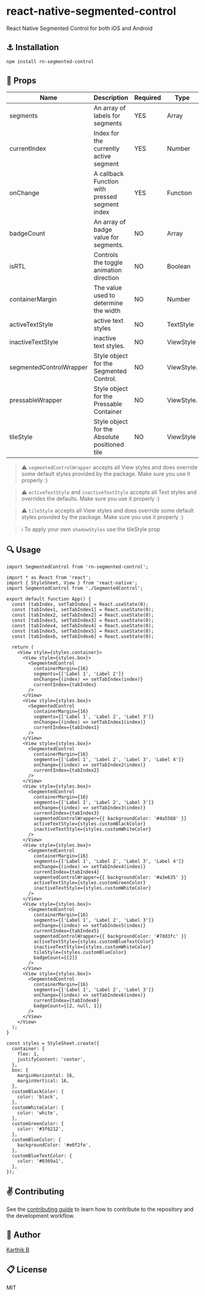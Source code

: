 # react-native-segmented-control

React Native Segmented Control for both iOS and Android

## :anchor: Installation

```sh
npm install rn-segmented-control
```

## :wrench: Props

| Name                            | Description                                    | Required | Type                 | Default               |
| ------------------------------- | ---------------------------------------------- | -------- | -------------------- | --------------------- |
| segments                        | An array of labels for segments                | YES      | Array                | []                    |
| currentIndex                    | Index for the currently active segment         | YES      | Number               | 0                     |
| onChange                        | A callback Function with pressed segment index | YES      | Function             | () => {}              |
| badgeCount                      | An array of badge value for segments.          | NO       | Array                | []                    |
| isRTL                           | Controls the toggle animation direction        | NO       | Boolean              | false                 |
| containerMargin                 | The value used to determine the width          | NO       | Number               | 16                    |
| activeTextStyle                 | active text styles                             | NO       | TextStyle            | {}                    |
| inactiveTextStyle               | inactive text styles.                          | NO       | ViewStyle            | {}                    |
| segmentedControlWrapper         | Style object for the Segmented Control.        | NO       | ViewStyle.           | {}                    | 
| pressableWrapper                | Style object for the Pressable Container       | NO       | ViewStyle.           | {}                    |  
| tileStyle                       | Style object for the Absolute positioned tile  | NO       | ViewStyle            | {}                    |


> :warning: `segmentedControlWrapper` accepts all View styles and does override some default styles provided by the package. Make sure you use it properly :)

> :warning: `activeTextStyle` and `inactiveTextStyle` accepts all Text styles and overrides the defaults. Make sure you use it properly :)

> :warning: `tileStyle` accepts all View styles and does override some default styles provided by the package. Make sure you use it properly :)

> :information_source: To apply your own `shadowStyles` use the tileStyle prop 



## :mag: Usage

```tsx
import SegmentedControl from 'rn-segmented-control';

import * as React from 'react';
import { StyleSheet, View } from 'react-native';
import SegmentedControl from './SegmentedControl';

export default function App() {
  const [tabIndex, setTabIndex] = React.useState(0);
  const [tabIndex1, setTabIndex1] = React.useState(0);
  const [tabIndex2, setTabIndex2] = React.useState(0);
  const [tabIndex3, setTabIndex3] = React.useState(0);
  const [tabIndex4, setTabIndex4] = React.useState(0);
  const [tabIndex5, setTabIndex5] = React.useState(0);
  const [tabIndex6, setTabIndex6] = React.useState(0);

  return (
    <View style={styles.container}>
      <View style={styles.box}>
        <SegmentedControl
          containerMargin={16}
          segments={['Label 1', 'Label 2']}
          onChange={(index) => setTabIndex(index)}
          currentIndex={tabIndex}
        />
      </View>
      <View style={styles.box}>
        <SegmentedControl
          containerMargin={16}
          segments={['Label 1', 'Label 2', 'Label 3']}
          onChange={(index) => setTabIndex1(index)}
          currentIndex={tabIndex1}
        />
      </View>
      <View style={styles.box}>
        <SegmentedControl
          containerMargin={16}
          segments={['Label 1', 'Label 2', 'Label 3', 'Label 4']}
          onChange={(index) => setTabIndex2(index)}
          currentIndex={tabIndex2}
        />
      </View>
      <View style={styles.box}>
        <SegmentedControl
          containerMargin={16}
          segments={['Label 1', 'Label 2', 'Label 3']}
          onChange={(index) => setTabIndex3(index)}
          currentIndex={tabIndex3}
          segmentedControlWrapper={{ backgroundColor: '#4a5568' }}
          activeTextStyle={styles.customBlackColor}
          inactiveTextStyle={styles.customWhiteColor}
        />
      </View>
      <View style={styles.box}>
        <SegmentedControl
          containerMargin={16}
          segments={['Label 1', 'Label 2', 'Label 3', 'Label 4']}
          onChange={(index) => setTabIndex4(index)}
          currentIndex={tabIndex4}
          segmentedControlWrapper={{ backgroundColor: '#a3e635' }}
          activeTextStyle={styles.customGreenColor}
          inactiveTextStyle={styles.customWhiteColor}
        />
      </View>
      <View style={styles.box}>
        <SegmentedControl
          containerMargin={16}
          segments={['Label 1', 'Label 2', 'Label 3']}
          onChange={(index) => setTabIndex5(index)}
          currentIndex={tabIndex5}
          segmentedControlWrapper={{ backgroundColor: '#7dd3fc' }}
          activeTextStyle={styles.customBlueTextColor}
          inactiveTextStyle={styles.customWhiteColor}
          tileStyle={styles.customBlueColor}
          badgeCount={[2]}
        />
      </View>
      <View style={styles.box}>
        <SegmentedControl
          containerMargin={16}
          segments={['Label 1', 'Label 2', 'Label 3']}
          onChange={(index) => setTabIndex6(index)}
          currentIndex={tabIndex6}
          badgeCount={[2, null, 1]}
        />
      </View>
    </View>
  );
}

const styles = StyleSheet.create({
  container: {
    flex: 1,
    justifyContent: 'center',
  },
  box: {
    marginHorizontal: 16,
    marginVertical: 16,
  },
  customBlackColor: {
    color: 'black',
  },
  customWhiteColor: {
    color: 'white',
  },
  customGreenColor: {
    color: '#3f6212',
  },
  customBlueColor: {
    backgroundColor: '#e0f2fe',
  },
  customBlueTextColor: {
    color: '#0369a1',
  },
});
```

## :v: Contributing

See the [contributing guide](CONTRIBUTING.md) to learn how to contribute to the repository and the development workflow.

## :man: Author

[Karthik B](https://twitter.com/_iam_karthik)

## :clipboard: License

MIT
